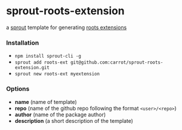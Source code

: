 # sprout-roots-extension

a [sprout](http://github.com/carrot/sprout) template for generating [roots extensions](http://roots.cx/docs/extensions)

### Installation

- `npm install sprout-cli -g`
- `sprout add roots-ext git@github.com:carrot/sprout-roots-extension.git`
- `sprout new roots-ext myextension`

### Options

- **name** (name of template)
- **repo** (name of the github repo following the format `<user>/<repo>`)
- **author** (name of the package author)
- **description** (a short description of the template)

